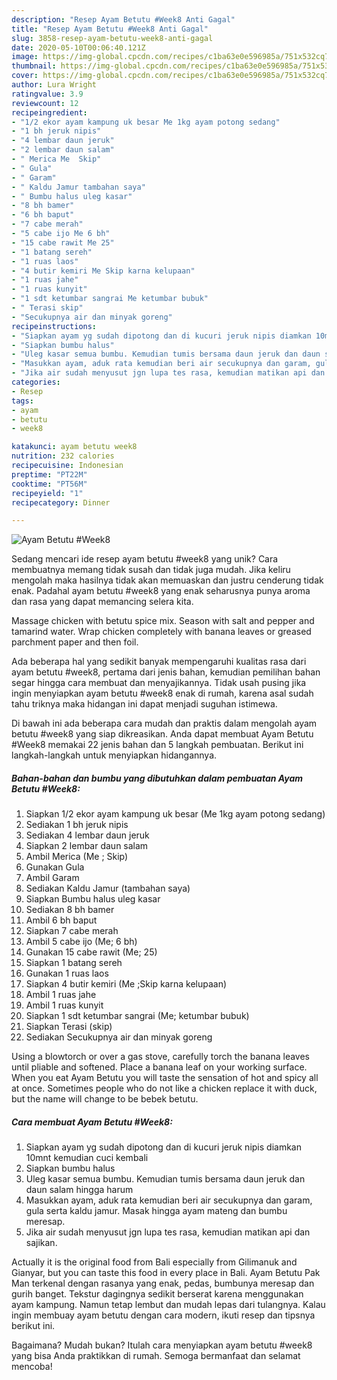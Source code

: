 ```yaml
---
description: "Resep Ayam Betutu #Week8 Anti Gagal"
title: "Resep Ayam Betutu #Week8 Anti Gagal"
slug: 3858-resep-ayam-betutu-week8-anti-gagal
date: 2020-05-10T00:06:40.121Z
image: https://img-global.cpcdn.com/recipes/c1ba63e0e596985a/751x532cq70/ayam-betutu-week8-foto-resep-utama.jpg
thumbnail: https://img-global.cpcdn.com/recipes/c1ba63e0e596985a/751x532cq70/ayam-betutu-week8-foto-resep-utama.jpg
cover: https://img-global.cpcdn.com/recipes/c1ba63e0e596985a/751x532cq70/ayam-betutu-week8-foto-resep-utama.jpg
author: Lura Wright
ratingvalue: 3.9
reviewcount: 12
recipeingredient:
- "1/2 ekor ayam kampung uk besar Me 1kg ayam potong sedang"
- "1 bh jeruk nipis"
- "4 lembar daun jeruk"
- "2 lembar daun salam"
- " Merica Me  Skip"
- " Gula"
- " Garam"
- " Kaldu Jamur tambahan saya"
- " Bumbu halus uleg kasar"
- "8 bh bamer"
- "6 bh baput"
- "7 cabe merah"
- "5 cabe ijo Me 6 bh"
- "15 cabe rawit Me 25"
- "1 batang sereh"
- "1 ruas laos"
- "4 butir kemiri Me Skip karna kelupaan"
- "1 ruas jahe"
- "1 ruas kunyit"
- "1 sdt ketumbar sangrai Me ketumbar bubuk"
- " Terasi skip"
- "Secukupnya air dan minyak goreng"
recipeinstructions:
- "Siapkan ayam yg sudah dipotong dan di kucuri jeruk nipis diamkan 10mnt kemudian cuci kembali"
- "Siapkan bumbu halus"
- "Uleg kasar semua bumbu. Kemudian tumis bersama daun jeruk dan daun salam hingga harum"
- "Masukkan ayam, aduk rata kemudian beri air secukupnya dan garam, gula serta kaldu jamur. Masak hingga ayam mateng dan bumbu meresap."
- "Jika air sudah menyusut jgn lupa tes rasa, kemudian matikan api dan sajikan."
categories:
- Resep
tags:
- ayam
- betutu
- week8

katakunci: ayam betutu week8 
nutrition: 232 calories
recipecuisine: Indonesian
preptime: "PT22M"
cooktime: "PT56M"
recipeyield: "1"
recipecategory: Dinner

---
```



![Ayam Betutu #Week8](https://img-global.cpcdn.com/recipes/c1ba63e0e596985a/751x532cq70/ayam-betutu-week8-foto-resep-utama.jpg)

Sedang mencari ide resep ayam betutu #week8 yang unik? Cara membuatnya memang tidak susah dan tidak juga mudah. Jika keliru mengolah maka hasilnya tidak akan memuaskan dan justru cenderung tidak enak. Padahal ayam betutu #week8 yang enak seharusnya punya aroma dan rasa yang dapat memancing selera kita.

Massage chicken with betutu spice mix. Season with salt and pepper and tamarind water. Wrap chicken completely with banana leaves or greased parchment paper and then foil.

Ada beberapa hal yang sedikit banyak mempengaruhi kualitas rasa dari ayam betutu #week8, pertama dari jenis bahan, kemudian pemilihan bahan segar hingga cara membuat dan menyajikannya. Tidak usah pusing jika ingin menyiapkan ayam betutu #week8 enak di rumah, karena asal sudah tahu triknya maka hidangan ini dapat menjadi suguhan istimewa.


Di bawah ini ada beberapa cara mudah dan praktis dalam mengolah ayam betutu #week8 yang siap dikreasikan. Anda dapat membuat Ayam Betutu #Week8 memakai 22 jenis bahan dan 5 langkah pembuatan. Berikut ini langkah-langkah untuk menyiapkan hidangannya.

<!--inarticleads1-->

##### Bahan-bahan dan bumbu yang dibutuhkan dalam pembuatan Ayam Betutu #Week8:

1. Siapkan 1/2 ekor ayam kampung uk besar (Me 1kg ayam potong sedang)
1. Sediakan 1 bh jeruk nipis
1. Sediakan 4 lembar daun jeruk
1. Siapkan 2 lembar daun salam
1. Ambil  Merica (Me ; Skip)
1. Gunakan  Gula
1. Ambil  Garam
1. Sediakan  Kaldu Jamur (tambahan saya)
1. Siapkan  Bumbu halus uleg kasar
1. Sediakan 8 bh bamer
1. Ambil 6 bh baput
1. Siapkan 7 cabe merah
1. Ambil 5 cabe ijo (Me; 6 bh)
1. Gunakan 15 cabe rawit (Me; 25)
1. Siapkan 1 batang sereh
1. Gunakan 1 ruas laos
1. Siapkan 4 butir kemiri (Me ;Skip karna kelupaan)
1. Ambil 1 ruas jahe
1. Ambil 1 ruas kunyit
1. Siapkan 1 sdt ketumbar sangrai (Me; ketumbar bubuk)
1. Siapkan  Terasi (skip)
1. Sediakan Secukupnya air dan minyak goreng


Using a blowtorch or over a gas stove, carefully torch the banana leaves until pliable and softened. Place a banana leaf on your working surface. When you eat Ayam Betutu you will taste the sensation of hot and spicy all at once. Sometimes people who do not like a chicken replace it with duck, but the name will change to be bebek betutu. 

<!--inarticleads2-->

##### Cara membuat Ayam Betutu #Week8:

1. Siapkan ayam yg sudah dipotong dan di kucuri jeruk nipis diamkan 10mnt kemudian cuci kembali
1. Siapkan bumbu halus
1. Uleg kasar semua bumbu. Kemudian tumis bersama daun jeruk dan daun salam hingga harum
1. Masukkan ayam, aduk rata kemudian beri air secukupnya dan garam, gula serta kaldu jamur. Masak hingga ayam mateng dan bumbu meresap.
1. Jika air sudah menyusut jgn lupa tes rasa, kemudian matikan api dan sajikan.


Actually it is the original food from Bali especially from Gilimanuk and Gianyar, but you can taste this food in every place in Bali. Ayam Betutu Pak Man terkenal dengan rasanya yang enak, pedas, bumbunya meresap dan gurih banget. Tekstur dagingnya sedikit berserat karena menggunakan ayam kampung. Namun tetap lembut dan mudah lepas dari tulangnya. Kalau ingin membuay ayam betutu dengan cara modern, ikuti resep dan tipsnya berikut ini. 

Bagaimana? Mudah bukan? Itulah cara menyiapkan ayam betutu #week8 yang bisa Anda praktikkan di rumah. Semoga bermanfaat dan selamat mencoba!
